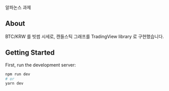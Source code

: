 알파논스 과제

## About
BTC/KRW 를 빗썸 시세로, 캔들스틱 그래프를 TradingView library 로 구현했습니다.

## Getting Started

First, run the development server:

```bash
npm run dev
# or
yarn dev
```
